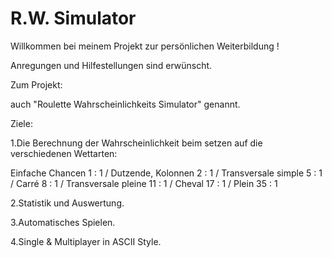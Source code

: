 #  R.W. Simulator

Willkommen bei meinem Projekt zur persönlichen Weiterbildung !

Anregungen und Hilfestellungen sind erwünscht.

Zum Projekt:

auch "Roulette Wahrscheinlichkeits Simulator" genannt.

Ziele:

 1.Die Berechnung der Wahrscheinlichkeit beim setzen auf die verschiedenen Wettarten: 

Einfache Chancen  1 : 1 / Dutzende, Kolonnen  2 : 1 / Transversale simple 5 : 1 / Carré  8 : 1 / Transversale pleine  11 : 1 / Cheval 17 : 1 / Plein  35 : 1

 2.Statistik und Auswertung.

 3.Automatisches Spielen.

 4.Single & Multiplayer in ASCII Style. 

